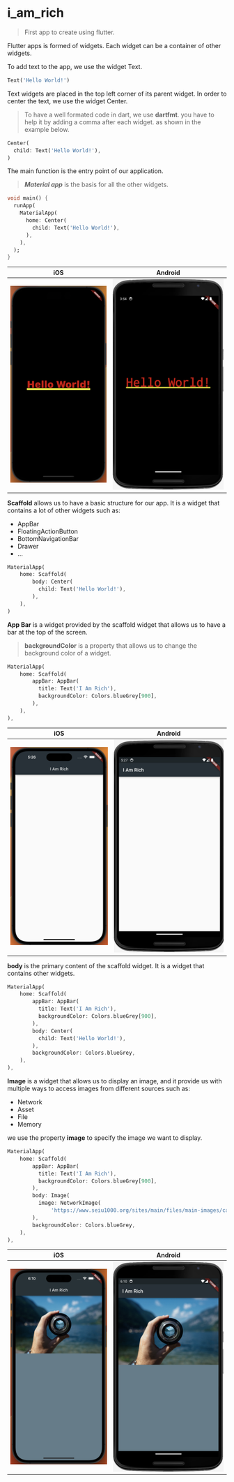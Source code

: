 # i_am_rich

> First app to create using flutter.

Flutter apps is formed of widgets.
Each widget can be a container of other widgets.

To add text to the app, we use the widget Text.

```dart
Text('Hello World!')
```

Text widgets are placed in the top left corner of its parent widget.
In order to center the text, we use the widget Center.

> To have a well formated code in dart, we use **dartfmt**.
> you have to help it by adding a comma after each widget. 
> as shown in the example below.

```dart
Center(
  child: Text('Hello World!'),
)
```

The main function is the entry point of our application.
> ***Material app*** is the basis for all the other widgets.

```dart
void main() {
  runApp(
    MaterialApp(
      home: Center(
        child: Text('Hello World!'),
      ),
    ),
  );
}
```

| iOS | Android |
|--|--|
|![iOS_Hello World](screenshots/iphone14ProMax_1.png)|![Android_Hello World](screenshots/nexus6_1.png)|

**Scaffold** allows us to have a basic structure for our app. It is a widget that contains a lot of other widgets such as:

- AppBar
- FloatingActionButton
- BottomNavigationBar
- Drawer
- ...

```dart
MaterialApp(
    home: Scaffold(
        body: Center(
          child: Text('Hello World!'),
        ),
    ),
)
```

**App Bar** is a widget provided by the scaffold widget that allows us to have a bar at the top of the screen.
> **backgroundColor** is a property that allows us to change the background color of a widget.
```dart
MaterialApp(
    home: Scaffold(
        appBar: AppBar(
          title: Text('I Am Rich'),
          backgroundColor: Colors.blueGrey[900],
        ),
    ),
),
```

| iOS | Android |
|--|--|
|![iOS_App Bar](screenshots/iphone14ProMax_2.png)|![Android_App Bar](screenshots/nexus6_2.png)|

**body** is the primary content of the scaffold widget. It is a widget that contains other widgets.

```dart
MaterialApp(
    home: Scaffold(
        appBar: AppBar(
          title: Text('I Am Rich'),
          backgroundColor: Colors.blueGrey[900],
        ),
        body: Center(
          child: Text('Hello World!'),
        ),
        backgroundColor: Colors.blueGrey,
    ),
),
```

**Image** is a widget that allows us to display an image, and it provide us with multiple ways to access images from different sources such as:

- Network
- Asset
- File
- Memory

we use the property **image** to specify the image we want to display.

```dart
MaterialApp(
    home: Scaffold(
        appBar: AppBar(
          title: Text('I Am Rich'),
          backgroundColor: Colors.blueGrey[900],
        ),
        body: Image(
          image: NetworkImage(
              'https://www.seiu1000.org/sites/main/files/main-images/camera_lense_0.jpeg'),
        ),
        backgroundColor: Colors.blueGrey,
    ),
),
```

| iOS | Android |
|--|--|
|![iOS_Image](screenshots/iphone14ProMax_3.png)|![Android_Image](screenshots/nexus6_3.png)|